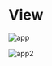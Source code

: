 # View

![app](https://user-images.githubusercontent.com/38491485/130328051-a2a00aab-ed0e-48d9-b3af-450fb5986761.png)

![app2](https://user-images.githubusercontent.com/38491485/130328223-85846861-bebe-48e7-91a4-775f4ee0ea04.png)




